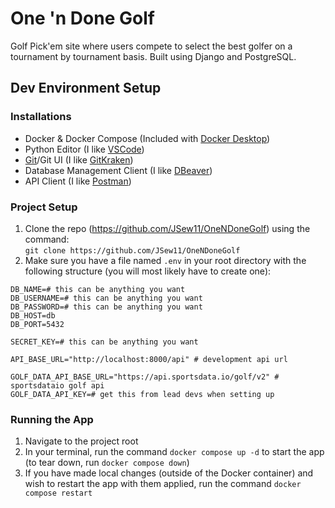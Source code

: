 # One 'n Done Golf
Golf Pick'em site where users compete to select the best golfer on a tournament by tournament basis. Built using Django and PostgreSQL.

## Dev Environment Setup

### Installations
* Docker & Docker Compose (Included with [Docker Desktop](https://www.docker.com/products/docker-desktop/))
* Python Editor (I like [VSCode](https://code.visualstudio.com/download))
* [Git](https://git-scm.com/downloads)/Git UI (I like [GitKraken](https://www.gitkraken.com/))
* Database Management Client (I like [DBeaver](https://dbeaver.io/))
* API Client (I like [Postman](https://www.postman.com/downloads/))

### Project Setup
1. Clone the repo (https://github.com/JSew11/OneNDoneGolf) using the command:  
    `git clone https://github.com/JSew11/OneNDoneGolf`
1. Make sure you have a file named `.env` in your root directory with the following structure (you will most likely have to create one):  
```
DB_NAME=# this can be anything you want
DB_USERNAME=# this can be anything you want
DB_PASSWORD=# this can be anything you want
DB_HOST=db
DB_PORT=5432

SECRET_KEY=# this can be anything you want

API_BASE_URL="http://localhost:8000/api" # development api url

GOLF_DATA_API_BASE_URL="https://api.sportsdata.io/golf/v2" # sportsdataio golf api
GOLF_DATA_API_KEY=# get this from lead devs when setting up
```

### Running the App
1. Navigate to the project root
1. In your terminal, run the command `docker compose up -d` to start the app (to tear down, run `docker compose down`)  
1. If you have made local changes (outside of the Docker container) and wish to restart the app with them applied, run the command `docker compose restart`
